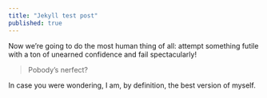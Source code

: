 ```yaml
---
title: "Jekyll test post"
published: true
---
```


Now we’re going to do the most human thing of all: attempt something futile with a ton of unearned confidence and fail spectacularly!

> Pobody’s nerfect?

In case you were wondering, I am, by definition, the best version of myself.